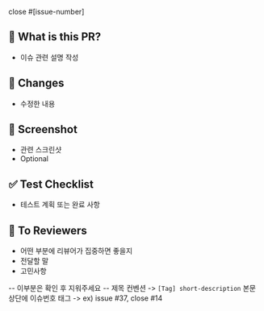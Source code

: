 close #[issue-number]

## 🔎 What is this PR?

- 이슈 관련 설명 작성

## 📝 Changes

- 수정한 내용

## 📸 Screenshot

- 관련 스크린샷
- Optional

## ✅ Test Checklist

- 테스트 계획 또는 완료 사항

## 📮 To Reviewers

- 어떤 부분에 리뷰어가 집중하면 좋을지
- 전달할 말
- 고민사항

-- 이부분은 확인 후 지워주세요 --
제목 컨벤션 -> `[Tag] short-description`
본문 상단에 이슈번호 태그 -> ex) issue #37, close #14
